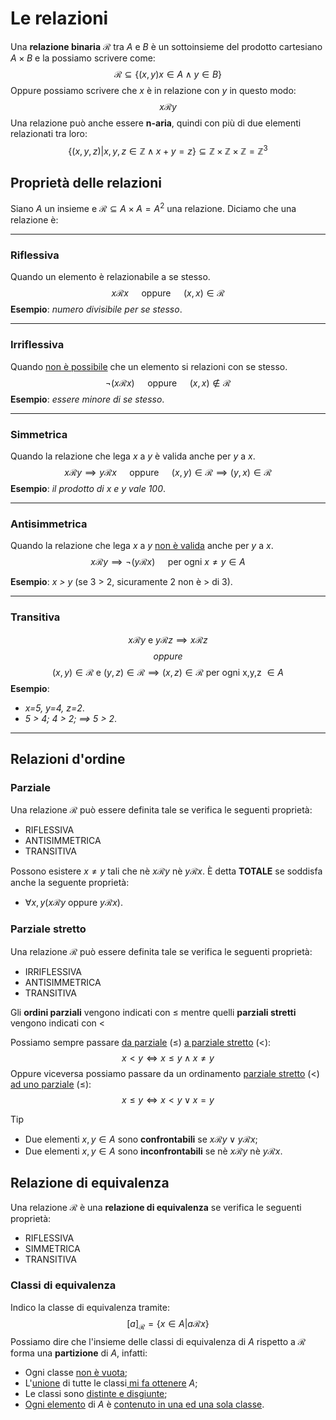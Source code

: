 # Le relazioni
Una **relazione binaria** $\mathcal{R}$ tra $A$ e $B$ è un sottoinsieme del prodotto cartesiano $A \times B$ e la possiamo scrivere come:
$$\mathcal{R} \subseteq \{(x,y)x\in A \land y\in B\}$$
Oppure possiamo scrivere che $x$ è in relazione con $y$ in questo modo:
$$x\mathcal{R}y$$
Una relazione può anche essere **n-aria**, quindi con più di due elementi relazionati tra loro:
$$\{(x,y,z)|x,y,z\in \mathbb{Z} \land x+y=z\} \subseteq \mathbb{Z} \times \mathbb{Z} \times \mathbb{Z}=\mathbb{Z}^3$$
## Proprietà delle relazioni
Siano $A$ un insieme e $\mathcal{R} \subseteq A\times A=A^2$ una relazione. Diciamo che una relazione è:

---
### Riflessiva
Quando un elemento è relazionabile a se stesso.
$$x\mathcal{R}x \quad\text{ oppure }\quad (x,x)\in \mathcal{R}$$
**Esempio**: _numero divisibile per se stesso_.

---
### Irriflessiva
Quando <u>non è possibile</u> che un elemento si relazioni con se stesso.
$$\neg(x\mathcal{R}x) \quad\text{ oppure }\quad (x,x)\notin \mathcal{R}$$
**Esempio**: _essere minore di se stesso_.

---
### Simmetrica
Quando la relazione che lega $x$ a $y$ è valida anche per $y$ a $x$.
$$x\mathcal{R}y \implies y\mathcal{R}x\quad \text{ oppure }\quad (x,y)\in \mathcal{R} \implies (y,x)\in \mathcal{R}$$
**Esempio**: _il prodotto di x e y vale 100_.

---
### Antisimmetrica
Quando la relazione che lega $x$ a $y$ <u>non è valida</u> anche per $y$ a $x$.
$$x\mathcal{R}y \implies \neg(y\mathcal{R}x)\quad \text{ per ogni } x\neq y \in A$$

**Esempio**: _x > y_ (se 3 > 2, sicuramente 2 non è > di 3).

---
### Transitiva
$$x\mathcal{R}y\text{ e }y\mathcal{R}z \implies x\mathcal{R}z$$
$$oppure$$
$$(x,y)\in \mathcal{R} \text{ e }(y,z)\in \mathcal{R} \implies (x,z)\in \mathcal{R} \text{ per ogni x,y,z }\in A$$
**Esempio**: 
- _x=5, y=4, z=2_. 
- _5 > 4;  4 > 2;  $\implies$ 5 > 2_.

---

## Relazioni d'ordine

### Parziale
Una relazione $\mathcal{R}$ può essere definita tale se verifica le seguenti proprietà:
- RIFLESSIVA
- ANTISIMMETRICA
- TRANSITIVA

Possono esistere $x\neq y$ tali che nè $x\mathcal{R}y$ nè $y\mathcal{R}x$.
È detta **TOTALE** se soddisfa anche la seguente proprietà:
- $\forall x,y(x\mathcal{R}y \text{ oppure } y\mathcal{R}x)$.

### Parziale stretto
Una relazione $\mathcal{R}$ può essere definita tale se verifica le seguenti proprietà:
- IRRIFLESSIVA
- ANTISIMMETRICA
- TRANSITIVA

Gli **ordini parziali** vengono indicati con $\leq$ mentre quelli **parziali stretti** vengono indicati con $<$

Possiamo sempre passare <u>da parziale</u> $(\leq)$ <u>a parziale stretto</u> $(<)$:
$$x<y \iff x\leq y \land x\neq y$$
Oppure viceversa possiamo passare da un ordinamento <u>parziale stretto</u> ($<$) <u>ad uno parziale</u> ($\leq$):
$$x\leq y \iff x<y \lor x=y$$
>[!Tip]
>- Due elementi $x,y\in A$ sono **confrontabili** se $x\mathcal{R}y \lor y\mathcal{R}x$;
>- Due elementi $x,y\in A$ sono **inconfrontabili** se nè $x\mathcal{R}y$ nè $y\mathcal{R}x$.

## Relazione di equivalenza
Una relazione $\mathcal{R}$ è una **relazione di equivalenza** se verifica le seguenti proprietà:
- RIFLESSIVA
- SIMMETRICA
- TRANSITIVA

### Classi di equivalenza
Indico la classe di equivalenza tramite:
$$[a]_{\mathcal{R}}=\{x\in A | a\mathcal{R}x\}$$
Possiamo dire che l'insieme delle classi di equivalenza di $A$ rispetto a $\mathcal{R}$ forma una **partizione** di $A$, infatti:
- Ogni classe <u>non è vuota</u>;
- L'<u>unione</u> di tutte le classi<u> mi fa ottenere</u> $A$;
- Le classi sono <u>distinte e disgiunte</u>;
- <u>Ogni elemento</u> di $A$ è <u>contenuto in una ed una sola classe</u>.

